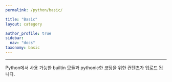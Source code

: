 ```yaml
---
permalink: /python/basic/

title: "Basic"
layout: category

author_profile: true
sidebar:
  nav: "docs"
taxonomy: basic
---
```


<hr/>
Python에서 사용 가능한 builtin 모듈과 pythonic한 코딩을 위한 컨텐츠가 업로드 됩니다.
